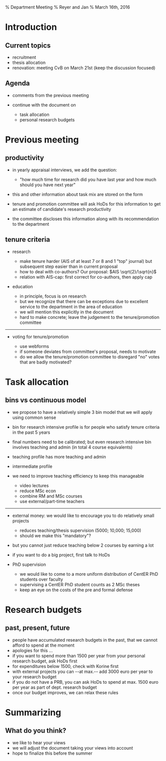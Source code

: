 % Department Meeting 
% Reyer and Jan
% March 16th, 2016


Introduction
================

Current topics
--------------

* recruitment
* thesis allocation
* renovation: meeting CvB on March 21st (keep the discussion focused)

Agenda
------


* comments from the previous meeting

* continue with the document on 

  	* task allocation
	* personal research budgets


Previous meeting
======================

productivity
------------

* in yearly appraisal interviews, we add the question:

    * "how much time for research did you have last year and how much should you have next year"

* this and other information about task mix are stored on the form
* tenure and promotion committee will ask HoDs for this information to get an estimate of candidate's research productivity
* the committee discloses this information along with its recommendation to the department



tenure criteria
---------------

* research

    * make tenure harder (AIS of at least 7 or 8 and 1 "top" journal) but subsequent step easier than in current proposal
    * how to deal with co-authors? Our proposal: $AIS \sqrt{2}/\sqrt{n}$
	* relation with AIS-cap: first correct for co-authors, then apply cap

* education

    * in principle, focus is on research
    * but we recognize that there can be exceptions due to excellent
      service to the department in the area of education
	* we will mention this explicitly in the document
    * hard to make concrete; leave the judgement to the tenure/promotion committee


------------

* voting for tenure/promotion

    * use webforms
    * if someone deviates from committee's proposal, needs to motivate
    * do we allow the tenure/promotion committee to disregard "no" votes that are badly motivated?


Task allocation
====================

bins vs continuous model
------------------------

* we propose to have a relatively simple 3 bin model that we will apply using common sense
* bin for research intensive profile is for people who satisfy tenure criteria in the past 5 years
* final numbers need to be calibrated; but even research intensive bin
  involves teaching and admin (in total 4 course equivalents)
* teaching profile has more teaching and admin
* intermediate profile
* we need to improve teaching efficiency to keep this manageable

    * video lectures
    * reduce MSc econ
	* combine RM and MSc courses
	* use external/part-time teachers

------------

* external money: we would like to encourage you to do relatively small projects

    * reduces teaching/thesis supervision (5000; 10,000; 15,000)
    * should we make this "mandatory"?

* but you cannot just reduce teaching below 2 courses by earning a lot
* if you want to do a big project, first talk to HoDs

* PhD supervision

    * we would like to come to a more uniform distribution of CentER PhD students over faculty
    * supervising a CentER PhD student counts as 2 MSc theses
	* keep an eye on the costs of the pre and formal defense





Research budgets
======================

past, present, future
--------------------

* people have accumulated research budgets in the past, that we cannot afford to spend at the moment
* apologies for this ...
* if you want to spend more than 1500 per year from your personal research budget, ask HoDs first
* for expenditures below 1500, check with Korine first
* with external projects you can --at max.-- add 3000 euro per year to
  your research budget
* if you do not have a PRB, you can ask HoDs to spend at max. 1500 euro per year as part of dept. research budget
* once our budget improves, we can relax these rules


Summarizing
===============

What do you think?
------------------

* we like to hear your views
* we will adjust the document taking your views into account
* hope to finalize this before the summer




<!--

How to turn this markdown file into a presentation:

pandoc -s --mathjax --slide-level 2  -t revealjs meetingMarch2016.md -V theme=solarized -o meetingMarch2016.html

pandoc --slide-level 2 --toc --toc-depth=1 -t beamer meetingMarch2016.md -V theme:Montpellier -o meetingMarch2016.pdf




new slide:

------------


-->
